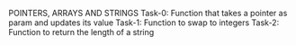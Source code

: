 POINTERS, ARRAYS AND STRINGS
Task-0: Function that takes a pointer as param and updates its value
Task-1: Function to swap to integers
Task-2: Function to return the length of a string